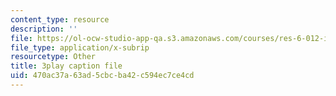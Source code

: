 ```yaml
---
content_type: resource
description: ''
file: https://ol-ocw-studio-app-qa.s3.amazonaws.com/courses/res-6-012-introduction-to-probability-spring-2018/470ac37a63ad5cbcba42c594ec7ce4cd_HL7qwWvON4.vtt
file_type: application/x-subrip
resourcetype: Other
title: 3play caption file
uid: 470ac37a-63ad-5cbc-ba42-c594ec7ce4cd
---
```

